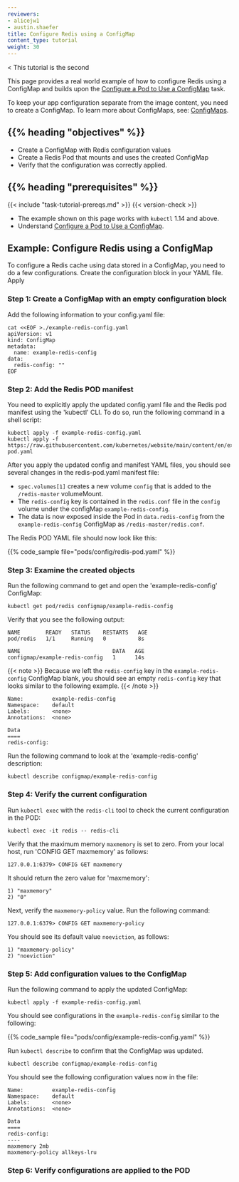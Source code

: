 ```yaml
---
reviewers:
- alicejw1
- austin.shaefer
title: Configure Redis using a ConfigMap
content_type: tutorial
weight: 30
---
```


<!-- overview -->

<<!--alicejw1 - introduce what this tutorial accomplishes - what it does/doesn't do and who should read it. -->
This tutorial is the second


This page provides a real world example of how to configure Redis using a ConfigMap and builds upon the [Configure a Pod to Use a ConfigMap](/docs/tasks/configure-pod-container/configure-pod-configmap/) task. 

To keep your app configuration separate from the image content, you need to create a ConfigMap. 
To learn more about ConfigMaps, see: [ConfigMaps](/docs/concepts/configuration/configmap/).

## {{% heading "objectives" %}}


* Create a ConfigMap with Redis configuration values
* Create a Redis Pod that mounts and uses the created ConfigMap
* Verify that the configuration was correctly applied.



## {{% heading "prerequisites" %}}


{{< include "task-tutorial-prereqs.md" >}} {{< version-check >}}

* The example shown on this page works with `kubectl` 1.14 and above.
* Understand [Configure a Pod to Use a ConfigMap](/docs/tasks/configure-pod-container/configure-pod-configmap/).

<!-- lessoncontent -->

## Example: Configure Redis using a ConfigMap

To configure a Redis cache using data stored in a ConfigMap, you need to do a few configurations. Create the configuration block in your YAML file. Apply 

### Step 1: Create a ConfigMap with an empty configuration block

Add the following information to your config.yaml file:

```shell
cat <<EOF >./example-redis-config.yaml
apiVersion: v1
kind: ConfigMap
metadata:
  name: example-redis-config
data:
  redis-config: ""
EOF
```

### Step 2: Add the Redis POD manifest 

You need to explicitly apply the updated config.yaml file and the Redis pod manifest using the 'kubectl' CLI. To do so, run the following command in a shell script:

```shell
kubectl apply -f example-redis-config.yaml
kubectl apply -f https://raw.githubusercontent.com/kubernetes/website/main/content/en/examples/pods/config/redis-pod.yaml
```

After you apply the updated config and manifest YAML files, you should see several changes in the redis-pod.yaml manifest file:

* `spec.volumes[1]` creates a new volume `config` that is added to the `/redis-master` volumeMount.
* The `redis-config` key is contained in the `redis.conf` file in the `config` volume under the configMap `example-redis-config`.
* The data is now exposed inside the Pod in `data.redis-config` from the `example-redis-config`
ConfigMap as `/redis-master/redis.conf`.

The Redis POD YAML file should now look like this:

{{% code_sample file="pods/config/redis-pod.yaml" %}}

### Step 3: Examine the created objects

Run the following command to get and open the 'example-redis-config' ConfigMap:

```shell
kubectl get pod/redis configmap/example-redis-config 
```

Verify that you see the following output:

```
NAME        READY   STATUS    RESTARTS   AGE
pod/redis   1/1     Running   0          8s

NAME                             DATA   AGE
configmap/example-redis-config   1      14s
```

{{< note >}}
Because we left the `redis-config` key in the `example-redis-config` ConfigMap blank, you should see an empty `redis-config` key that looks similar to the following example.
{{< /note >}}

```shell
Name:         example-redis-config
Namespace:    default
Labels:       <none>
Annotations:  <none>

Data
====
redis-config:
```

Run the following command to look at the 'example-redis-config' description:

```shell
kubectl describe configmap/example-redis-config
```

### Step 4: Verify the current configuration

Run `kubectl exec` with the `redis-cli` tool to check the current configuration in the POD:

```shell
kubectl exec -it redis -- redis-cli
```

Verify that the maximum memory `maxmemory` is set to zero. From your local host, run 'CONFIG GET maxmemory' as follows:

```shell
127.0.0.1:6379> CONFIG GET maxmemory
```

It should return the zero value for 'maxmemory':

```shell
1) "maxmemory"
2) "0"
```

Next, verify the `maxmemory-policy` value. Run the following command:

```shell
127.0.0.1:6379> CONFIG GET maxmemory-policy
```
You should see its default value `noeviction`, as follows:

```shell
1) "maxmemory-policy"
2) "noeviction"
```

### Step 5: Add configuration values to the ConfigMap

Run the following command to apply the updated ConfigMap:

```shell
kubectl apply -f example-redis-config.yaml
```

You should see configurations in the `example-redis-config` similar to the following:

{{% code_sample file="pods/config/example-redis-config.yaml" %}}

Run `kubectl describe` to confirm that the ConfigMap was updated. 

```shell
kubectl describe configmap/example-redis-config
```

You should see the following configuration values now in the file:

```shell
Name:         example-redis-config
Namespace:    default
Labels:       <none>
Annotations:  <none>

Data
====
redis-config:
----
maxmemory 2mb
maxmemory-policy allkeys-lru
```

### Step 6: Verify configurations are applied to the POD
<!-- alice left off here....need to rewrite the rest of the file

Check the Redis Pod again using `redis-cli` via `kubectl exec` to see if the configuration was applied:

```shell
kubectl exec -it redis -- redis-cli
```

Check `maxmemory`:

```shell
127.0.0.1:6379> CONFIG GET maxmemory
```

It remains at the default value of 0:

```shell
1) "maxmemory"
2) "0"
```

Similarly, `maxmemory-policy` remains at the `noeviction` default setting:

```shell
127.0.0.1:6379> CONFIG GET maxmemory-policy
```

Returns:

```shell
1) "maxmemory-policy"
2) "noeviction"
```

The configuration values have not changed because the Pod needs to be restarted to grab updated
values from associated ConfigMaps. Let's delete and recreate the Pod:

```shell
kubectl delete pod redis
kubectl apply -f https://raw.githubusercontent.com/kubernetes/website/main/content/en/examples/pods/config/redis-pod.yaml
```

Now re-check the configuration values one last time:

```shell
kubectl exec -it redis -- redis-cli
```

Check `maxmemory`:

```shell
127.0.0.1:6379> CONFIG GET maxmemory
```

It should now return the updated value of 2097152:

```shell
1) "maxmemory"
2) "2097152"
```

Similarly, `maxmemory-policy` has also been updated:

```shell
127.0.0.1:6379> CONFIG GET maxmemory-policy
```

It now reflects the desired value of `allkeys-lru`:

```shell
1) "maxmemory-policy"
2) "allkeys-lru"
```

Clean up your work by deleting the created resources:

```shell
kubectl delete pod/redis configmap/example-redis-config
```

## {{% heading "whatsnext" %}}


* Learn more about [ConfigMaps](/docs/tasks/configure-pod-container/configure-pod-configmap/).
* Follow an example of [Updating configuration via a ConfigMap](/docs/tutorials/configuration/updating-configuration-via-a-configmap/).
